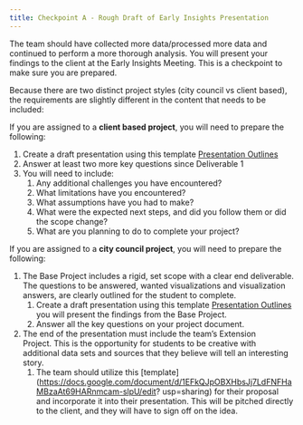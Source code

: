 ```yaml
---
title: Checkpoint A - Rough Draft of Early Insights Presentation
---
```


The team should have collected more data/processed more data and continued to perform a more thorough analysis. You will present your findings to the client at the Early Insights Meeting. 
This is a checkpoint to make sure you are prepared. 

Because there are two distinct project styles (city council vs client based), the requirements are slightly different in the content that needs to be included:

If you are assigned to a **client based project**, you will need to prepare the following:
1. Create a draft presentation using this template [Presentation Outlines](https://docs.google.com/document/d/1MpOHudOloqKpt5S81rGyYuurps9CeDJ7XlUi000L1cM/edit?usp=sharing)
2. Answer at least two more key questions since Deliverable 1
3. You will need to include:
   1. Any additional challenges you have encountered?
   2. What limitations have you encountered? 
   3. What assumptions have you had to make?
   4. What were the expected next steps, and did you follow them or did the scope change? 
   5. What are you planning to do to complete your project?

If you are assigned to a **city council project**, you will need to prepare the following:
1. The Base Project includes a rigid, set scope with a clear end deliverable. The questions to be answered, wanted visualizations and visualization answers, are clearly outlined for the student to complete. 
   1. Create a draft presentation using this template [Presentation Outlines](https://docs.google.com/document/d/1MpOHudOloqKpt5S81rGyYuurps9CeDJ7XlUi000L1cM/edit?usp=sharing) you will present the findings from the Base Project.
   2. Answer all the key questions on your project document.
2. The end of the presentation must include the team’s Extension     
  Project. This is the opportunity for students to be creative with additional data sets and sources that they believe will tell an interesting story. 
    1. The team should utilize this [template](https://docs.google.com/document/d/1EFkQJpOBXHbsJj7LdFNFHaMBzaAt69HARnmcam-slpU/edit? usp=sharing) for their proposal and incorporate it into their     presentation. This will be pitched directly to the client, and they will have to sign off on the idea. 